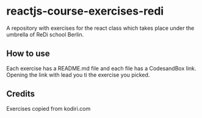 # reactjs-course-exercises-redi

A repository with exercises for the react class which takes place under the umbrella of ReDi school Berlin.

## How to use

Each exercise has a README.md file and each file has a CodesandBox link. Opening the link with lead you ti the exercise you picked.

## Credits

Exercises copied from kodiri.com
